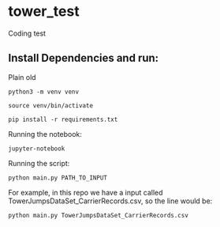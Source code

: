 # tower_test
Coding test

## Install Dependencies and run:
Plain old

`python3 -m venv venv`

`source venv/bin/activate`

`pip install -r requirements.txt`

Running the notebook:

`jupyter-notebook`

Running the script:

`python main.py PATH_TO_INPUT`

For example, in this repo we have a input called TowerJumpsDataSet_CarrierRecords.csv, so the line would be:

`python main.py TowerJumpsDataSet_CarrierRecords.csv`
